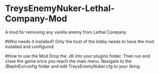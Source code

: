 # TreysEnemyNuker-Lethal-Company-Mod
A mod for removing any vanilla enemy from Lethal Company.

#Who needs it installed?
Only the host of the lobby needs to have the mod installed and configured.

#How to use the Mod
Drop the .dll into your plugins folder. Then run and close the game once you reach the main menu.
Navigate to the /BepInEx/config folder and edit TreysEnemyNuker.cfg to your liking.
